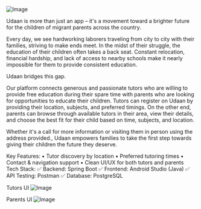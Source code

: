  ![Image](https://github.com/user-attachments/assets/33c9a2bd-0b54-4e69-afb4-6e78e2c44476)

Udaan is more than just an app – it's a movement toward a brighter future for the children of migrant parents across the country.

Every day, we see hardworking laborers traveling from city to city with their families, striving to make ends meet. 
In the midst of their struggle, the education of their children often takes a back seat. Constant relocation, financial hardship, and lack of access to nearby schools make it nearly impossible for them to provide consistent education.

Udaan bridges this gap.

Our platform connects generous and passionate tutors who are willing to provide free education during their spare time with parents who are looking for opportunities to educate their children. 
Tutors can register on Udaan by providing their location, subjects, and preferred timings. On the other end, parents can browse through available tutors in their area, view their details, and choose the best fit for their child based on time, subjects, and location.

Whether it's a call for more information or visiting them in person using the address provided., Udaan empowers families to take the first step towards giving their children the future they deserve.

 Key Features:
• Tutor discovery by location
• Preferred tutoring times
• Contact & navigation support
• Clean UI/UX for both tutors and parents
 Tech Stack:
✅ Backend: Spring Boot
✅ Frontend: Android Studio (Java)
✅ API Testing: Postman
✅ Database: PostgreSQL


Tutors UI
![Image](https://github.com/user-attachments/assets/74b3b242-2200-4877-b8b6-cdb82102e996)


Parents UI
![Image](https://github.com/user-attachments/assets/7b9d0867-8180-4db3-8ce3-38727c02c88e)

